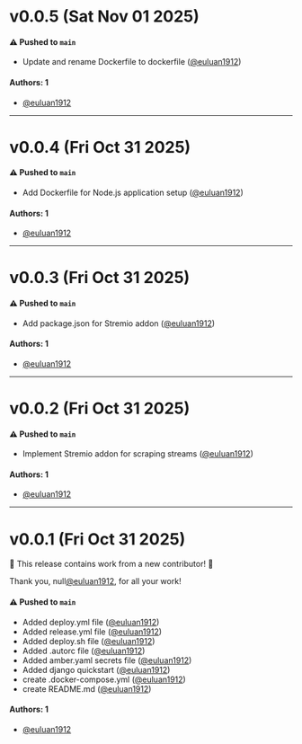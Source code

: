 # v0.0.5 (Sat Nov 01 2025)

#### ⚠️ Pushed to `main`

- Update and rename Dockerfile to dockerfile ([@euluan1912](https://github.com/euluan1912))

#### Authors: 1

- [@euluan1912](https://github.com/euluan1912)

---

# v0.0.4 (Fri Oct 31 2025)

#### ⚠️ Pushed to `main`

- Add Dockerfile for Node.js application setup ([@euluan1912](https://github.com/euluan1912))

#### Authors: 1

- [@euluan1912](https://github.com/euluan1912)

---

# v0.0.3 (Fri Oct 31 2025)

#### ⚠️ Pushed to `main`

- Add package.json for Stremio addon ([@euluan1912](https://github.com/euluan1912))

#### Authors: 1

- [@euluan1912](https://github.com/euluan1912)

---

# v0.0.2 (Fri Oct 31 2025)

#### ⚠️ Pushed to `main`

- Implement Stremio addon for scraping streams ([@euluan1912](https://github.com/euluan1912))

#### Authors: 1

- [@euluan1912](https://github.com/euluan1912)

---

# v0.0.1 (Fri Oct 31 2025)

:tada: This release contains work from a new contributor! :tada:

Thank you, null[@euluan1912](https://github.com/euluan1912), for all your work!

#### ⚠️ Pushed to `main`

- Added deploy.yml file ([@euluan1912](https://github.com/euluan1912))
- Added release.yml file ([@euluan1912](https://github.com/euluan1912))
- Added deploy.sh file ([@euluan1912](https://github.com/euluan1912))
- Added .autorc file ([@euluan1912](https://github.com/euluan1912))
- Added amber.yaml secrets file ([@euluan1912](https://github.com/euluan1912))
- Added django quickstart ([@euluan1912](https://github.com/euluan1912))
- create .docker-compose.yml ([@euluan1912](https://github.com/euluan1912))
- create README.md ([@euluan1912](https://github.com/euluan1912))

#### Authors: 1

- [@euluan1912](https://github.com/euluan1912)
